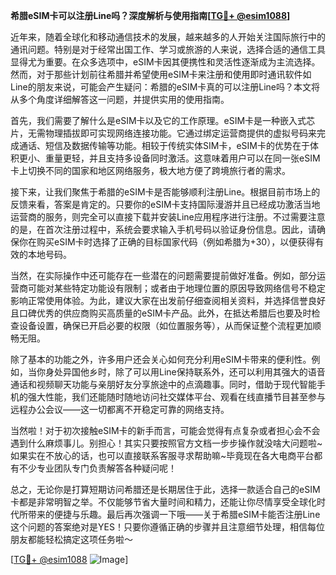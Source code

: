**希腊eSIM卡可以注册Line吗？深度解析与使用指南[[TG💪+ @esim1088](https://t.me/s/esim1088)]**

近年来，随着全球化和移动通信技术的发展，越来越多的人开始关注国际旅行中的通讯问题。特别是对于经常出国工作、学习或旅游的人来说，选择合适的通信工具显得尤为重要。在众多选项中，eSIM卡因其便携性和灵活性逐渐成为主流选择。然而，对于那些计划前往希腊并希望使用eSIM卡来注册和使用即时通讯软件如Line的朋友来说，可能会产生疑问：希腊的eSIM卡真的可以注册Line吗？本文将从多个角度详细解答这一问题，并提供实用的使用指南。

首先，我们需要了解什么是eSIM卡以及它的工作原理。eSIM卡是一种嵌入式芯片，无需物理插拔即可实现网络连接功能。它通过绑定运营商提供的虚拟号码来完成通话、短信及数据传输等功能。相较于传统实体SIM卡，eSIM卡的优势在于体积更小、重量更轻，并且支持多设备同时激活。这意味着用户可以在同一张eSIM卡上切换不同的国家和地区网络服务，极大地方便了跨境旅行者的需求。

接下来，让我们聚焦于希腊的eSIM卡是否能够顺利注册Line。根据目前市场上的反馈来看，答案是肯定的。只要你的eSIM卡支持国际漫游并且已经成功激活当地运营商的服务，则完全可以直接下载并安装Line应用程序进行注册。不过需要注意的是，在首次注册过程中，系统会要求输入手机号码以验证身份信息。因此，请确保你在购买eSIM卡时选择了正确的目标国家代码（例如希腊为+30），以便获得有效的本地号码。

当然，在实际操作中还可能存在一些潜在的问题需要提前做好准备。例如，部分运营商可能对某些特定功能设有限制；或者由于地理位置的原因导致网络信号不稳定影响正常使用体验。为此，建议大家在出发前仔细查阅相关资料，并选择信誉良好且口碑优秀的供应商购买高质量的eSIM卡产品。此外，在抵达希腊后也要及时检查设备设置，确保已开启必要的权限（如位置服务等），从而保证整个流程更加顺畅无阻。

除了基本的功能之外，许多用户还会关心如何充分利用eSIM卡带来的便利性。例如，当你身处异国他乡时，除了可以用Line保持联系外，还可以利用其强大的语音通话和视频聊天功能与亲朋好友分享旅途中的点滴趣事。同时，借助于现代智能手机的强大性能，我们还能随时随地访问社交媒体平台、观看在线直播节目甚至参与远程办公会议——这一切都离不开稳定可靠的网络支持。

当然啦！对于初次接触eSIM卡的新手而言，可能会觉得有点复杂或者担心会不会遇到什么麻烦事儿。别担心！其实只要按照官方文档一步步操作就没啥大问题啦~ 如果实在不放心的话，也可以直接联系客服寻求帮助嘛~毕竟现在各大电商平台都有不少专业团队专门负责解答各种疑问呢！

总之，无论你是打算短期访问希腊还是长期居住于此，选择一款适合自己的eSIM卡都是非常明智之举。不仅能够节省大量时间和精力，还能让你尽情享受全球化时代所带来的便捷与乐趣。最后再次强调一下哦——关于希腊eSIM卡能否注册Line这个问题的答案绝对是YES！只要你遵循正确的步骤并且注意细节处理，相信每位朋友都能轻松搞定这项任务啦～

[[TG💪+ @esim1088](https://t.me/s/esim1088) ![Image](https://i.postimg.cc/4NQfJmqS/Snipaste-2025-05-13-00-14-12.png)]